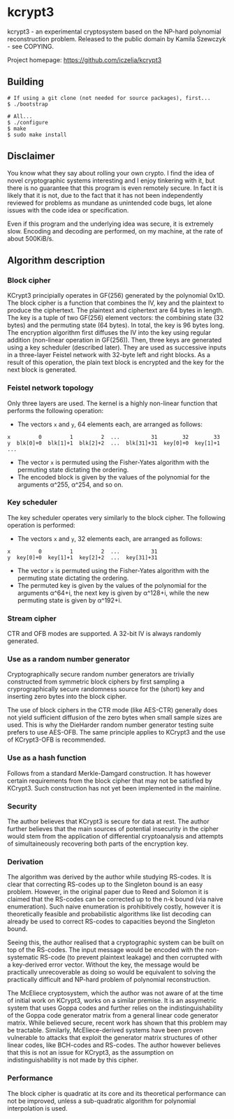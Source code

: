 # kcrypt3
kcrypt3 - an experimental cryptosystem based on the NP-hard polynomial
reconstruction problem. Released to the public domain by Kamila
Szewczyk - see COPYING.

Project homepage: https://github.com/iczelia/kcrypt3

## Building

```
# If using a git clone (not needed for source packages), first...
$ ./bootstrap

# All...
$ ./configure
$ make
$ sudo make install
```

## Disclaimer

You know what they say about rolling your own crypto. I find the idea
of novel cryptographic systems interesting and I enjoy tinkering with it,
but there is no guarantee that this program is even remotely secure.
In fact it is likely that it is not, due to the fact that it has not been
independently reviewed for problems as mundane as unintended code bugs, let
alone issues with the code idea or specification.

Even if this program and the underlying idea was secure, it is extremely
slow. Encoding and decoding are performed, on my machine, at the rate of
about 500KiB/s.

## Algorithm description

### Block cipher

KCrypt3 principially operates in GF(256) generated by the polynomial 0x1D.
The block cipher is a function that combines the IV, key and the plaintext
to produce the ciphertext. The plaintext and ciphertext are 64 bytes in
length. The key is a tuple of two GF(256) element vectors: the combining
state (32 bytes) and the permuting state (64 bytes). In total, the key is
96 bytes long.
The encryption algorithm first diffuses the IV into the key using regular
addition (non-linear operation in GF(256)). Then, three keys are generated
using a key scheduler (described later). They are used as successive inputs
in a three-layer Feistel network with 32-byte left and right blocks.
As a result of this operation, the plain text block is encrypted and the
key for the next block is generated.

### Feistel network topology

Only three layers are used. The kernel is a highly non-linear function
that performs the following operation:
- The vectors `x` and `y`, 64 elements each, are arranged as follows:
```
x         0         1         2  ...          31        32        33
y  blk[0]+0  blk[1]+1  blk[2]+2  ...  blk[31]+31  key[0]+0  key[1]+1 ...
```
- The vector `x` is permuted using the Fisher-Yates algorithm with the
  permuting state dictating the ordering.
- The encoded block is given by the values of the polynomial for the
  arguments α^255, α^254, and so on.

### Key scheduler

The key scheduler operates very similarly to the block cipher. The
following operation is performed:
- The vectors `x` and `y`, 32 elements each, are arranged as follows:
```
x         0         1         2  ...          31
y  key[0]+0  key[1]+1  key[2]+2  ...  key[31]+31
```
- The vector `x` is permuted using the Fisher-Yates algorithm with the
  permuting state dictating the ordering.
- The permuted key is given by the values of the polynomial for the
  arguments α^64+i, the next key is given by α^128+i, while the
  new permuting state is given by α^192+i.

### Stream cipher

CTR and OFB modes are supported. A 32-bit IV is always randomly generated.

### Use as a random number generator

Cryptographically secure random number generators are trivially constructed
from symmetric block ciphers by first sampling a cryprographically secure
randomness source for the (short) key and inserting zero bytes into the
block cipher.

The use of block ciphers in the CTR mode (like AES-CTR) generally does not
yield sufficient diffusion of the zero bytes when small sample sizes are used.
This is why the DieHarder random number generator testing suite prefers to
use AES-OFB. The same principle applies to KCrypt3 and the use of KCrypt3-OFB
is recommended.

### Use as a hash function

Follows from a standard Merkle-Damgard construction. It has however certain
requirements from the block cipher that may not be satisfied by KCrypt3.
Such construction has not yet been implemented in the mainline.

### Security

The author believes that KCrypt3 is secure for data at rest. The author
further believes that the main sources of potential insecurity in the cipher
would stem from the application of differential cryptoanalysis and attempts
of simultaineously recovering both parts of the encryption key.

### Derivation

The algorithm was derived by the author while studying RS-codes. It is clear
that correcting RS-codes up to the Singleton bound is an easy problem.
However, in the original paper due to Reed and Solomon it is claimed that
the RS-codes can be corrected up to the n-k bound (via naive enumeration).
Such naive enumeration is prohibitively costly, however it is theoretically
feasible and probabilistic algorithms like list decoding can already be used
to correct RS-codes to capacities beyond the Singleton bound.

Seeing this, the author realised that a cryptographic system can be built
on top of the RS-codes. The input message would be encoded with the
non-systematic RS-code (to prevent plaintext leakage) and then corrupted
with a key-derived error vector. Without the key, the message would be
practically unrecoverable as doing so would be equivalent to solving the
practically difficult and NP-hard problem of polynomial reconstruction.

The McEliece cryptosystem, which the author was not aware of at the
time of initial work on KCrypt3, works on a similar premise. It is
an assymetric system that uses Goppa codes and further relies on the
indistinguishability of the Goppa code generator matrix from a general
linear code generator matrix. While believed secure, recent work has
shown that this problem may be tractable. Similarly, McEliece-derived
systems have been proven vulnerable to attacks that exploit the
generator matrix structures of other linear codes, like BCH-codes and
RS-codes. The author however believes that this is not an issue for
KCrypt3, as the assumption on indistinguishability is not made by this
cipher.

### Performance

The block cipher is quadratic at its core and its theoretical performance
can not be improved, unless a sub-quadratic algorithm for polynomial
interpolation is used.

